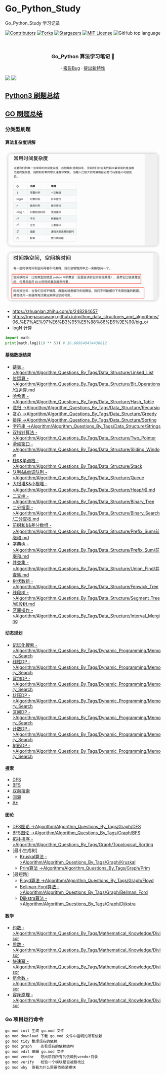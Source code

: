 # Go_Python_Study

Go_Python_Study 学习记录

<!-- PROJECT SHIELDS -->

[![Contributors][contributors-shield]][contributors-url]
[![Forks][forks-shield]][forks-url]
[![Stargazers][stars-shield]][stars-url]
[![MIT License][license-shield]][license-url]
![GitHub top language](https://img.shields.io/github/languages/top/hakusai22/Go_Python_Study?style=for-the-badge)

<!-- PROJECT LOGO -->
<br />



<p align="center">
    <a href="https://github.com/hakusai22/Go_Python_Study/">
    </a>
    <h3 align="center">Go_Python 算法学习笔记 🔞</h3>
  <p align="center">
    ·
    <a href="https://github.com/hakusai22/Go_Python_Study/issues">报告Bug</a>
    ·
    <a href="https://github.com/hakusai22/Go_Python_Study/issues">提出新特性</a>
  </p>


<img src="https://fastly.jsdelivr.net/gh/hakusai22/Go_Python_Study/al.png"/>
<img src="https://fastly.jsdelivr.net/gh/hakusai22/Go_Python_Study/code_language.png"/>

<!-- links -->

[your-project-path]:hakusai22/Go_Python_Study

[contributors-shield]: https://img.shields.io/github/contributors/hakusai22/Go_Python_Study.svg?style=for-the-badge

[contributors-url]: https://github.com/hakusai22/Go_Python_Study/graphs/contributors

[forks-shield]: https://img.shields.io/github/forks/hakusai22/Go_Python_Study.svg?style=for-the-badge

[forks-url]: https://github.com/hakusai22/Go_Python_Study/network/members

[stars-shield]: https://img.shields.io/github/stars/hakusai22/Go_Python_Study.svg?style=for-the-badge

[stars-url]: https://github.com/hakusai22/Go_Python_Study/stargazers

[issues-shield]: https://img.shields.io/github/issues/hakusai22/Go_Python_Study.svg?style=for-the-badge

[issues-url]: https://img.shields.io/github/issues/hakusai22/Go_Python_Study.svg

[license-shield]: https://img.shields.io/github/license/hakusai22/Go_Python_Study.svg?style=for-the-badge

[license-url]: https://github.com/hakusai22/Go_Python_Study/blob/master/LICENSE

[linkedin-shield]: https://img.shields.io/badge/-LinkedIn-black.svg?style=for-the-badge&logo=linkedin&colorB=555

[linkedin-url]: https://linkedin.com/in/xxxx


## [Python3 刷题总结](./Python3_README.md)
## [GO 刷题总结](./Go_README.md)

### 分类型刷题

#### 算法复杂度讲解 
![img_1.png](img_1.png)
![img_2.png](img_2.png)
- https://zhuanlan.zhihu.com/p/248284657
- https://pegasuswang.github.io/python_data_structures_and_algorithms/06_%E7%AE%97%E6%B3%95%E5%88%86%E6%9E%90/big_o/
- logN 计算
```python
import math
print(math.log2(10 ** 5)) # 16.609640474436812
```


#### 基础数据结果
- [链表 ->Algorithm/Algorithm_Questions_By_Tags/Data_Structure/Linked_List](Goland_Python3_Algorithm/Data_Structure/Linked_List)
- [位运算 ->Algorithm/Algorithm_Questions_By_Tags/Data_Structure/Bit_Operations/位运算.md](Goland_Python3_Algorithm/Data_Structure/Bit_Operations/位运算.md)
- [哈希表 ->Algorithm/Algorithm_Questions_By_Tags/Data_Structure/Hash_Table](Goland_Python3_Algorithm/Data_Structure/Hash_Table)
- [递归 ->Algorithm/Algorithm_Questions_By_Tags/Data_Structure/Recursio](Goland_Python3_Algorithm/Data_Structure/Recursion)
- [贪心 ->Algorithm/Algorithm_Questions_By_Tags/Data_Structure/Greedy](Goland_Python3_Algorithm/Data_Structure/Greedy)
- [排序 ->Algorithm/Algorithm_Questions_By_Tags/Data_Structure/Sorting](Goland_Python3_Algorithm/Data_Structure/Sorting)
- [字符串 ->Algorithm/Algorithm_Questions_By_Tags/Data_Structure/Strings](Goland_Python3_Algorithm/Data_Structure/Strings)
- [双指针算法 ->Algorithm/Algorithm_Questions_By_Tags/Data_Structure/Two_Pointer](Goland_Python3_Algorithm/Data_Structure/Pointer)
- [滑动窗口 ->Algorithm/Algorithm_Questions_By_Tags/Data_Structure/Sliding_Window](Goland_Python3_Algorithm/Data_Structure/Sliding_Window)
- [栈&&单调栈 ->Algorithm/Algorithm_Questions_By_Tags/Data_Structure/Stack](Goland_Python3_Algorithm/Data_Structure/Stack)
- [队列&&单调队列 ->Algorithm/Algorithm_Questions_By_Tags/Data_Structure/Queue](Goland_Python3_Algorithm/Data_Structure/Queue)
- [大根堆&&小根堆 ->Algorithm/Algorithm_Questions_By_Tags/Data_Structure/Heap/堆.md](Goland_Python3_Algorithm/Data_Structure/Heap/堆.md)
- [二叉树 ->Algorithm/Algorithm_Questions_By_Tags/Data_Structure/Binary_Tree](Goland_Python3_Algorithm/Data_Structure/Binary_Tree)
- [二分搜索 ->Algorithm/Algorithm_Questions_By_Tags/Data_Structure/Binary_Search/二分查找.md](Goland_Python3_Algorithm/Data_Structure/Binary_Search/二分查找.md)
- [前缀和&&差分数组 ->Algorithm/Algorithm_Questions_By_Tags/Data_Structure/Prefix_Sum/前缀和.md](Goland_Python3_Algorithm/Data_Structure/Prefix_Sum/前缀和.md)
- [字典树 ->Algorithm/Algorithm_Questions_By_Tags/Data_Structure/Prefix_Sum/前缀和.md](Goland_Python3_Algorithm/Data_Structure/Trie_Tree)
- [并查集 ->Algorithm/Algorithm_Questions_By_Tags/Data_Structure/Union_Find/并查集.md](Goland_Python3_Algorithm/Data_Structure/Union_Find/并查集.md)
- [树状数组 ->Algorithm/Algorithm_Questions_By_Tags/Data_Structure/Fenwick_Tree](Goland_Python3_Algorithm/Data_Structure/Fenwick_Tree)
- [线段树 ->Algorithm/Algorithm_Questions_By_Tags/Data_Structure/Segment_Tree/线段树.md](Goland_Python3_Algorithm/Data_Structure/Segment_Tree/线段树.md)
- [区间操作 ->Algorithm/Algorithm_Questions_By_Tags/Data_Structure/Interval_Merging](Goland_Python3_Algorithm/Data_Structure/Interval_Merging)


#### 动态规划
- [记忆化搜索 ->Algorithm/Algorithm_Questions_By_Tags/Dynamic_Programming/Memory_Search](Goland_Python3_Algorithm/Data_Structure/Dynamic_Programming/Memory_Search)
- [线性DP ->Algorithm/Algorithm_Questions_By_Tags/Dynamic_Programming/Memory_Search](Goland_Python3_Algorithm/Data_Structure/Dynamic_Programming/Linear_DP)
- [背包DP ->Algorithm/Algorithm_Questions_By_Tags/Dynamic_Programming/Memory_Search](Goland_Python3_Algorithm/Data_Structure/Dynamic_Programming/Backpack_DP)
- [状压DP ->Algorithm/Algorithm_Questions_By_Tags/Dynamic_Programming/Memory_Search](Goland_Python3_Algorithm/Data_Structure/Dynamic_Programming/State_Compression_DP)
- [区间DP ->Algorithm/Algorithm_Questions_By_Tags/Dynamic_Programming/Memory_Search](Goland_Python3_Algorithm/Data_Structure/Dynamic_Programming/Interval_DP)
- [计数DP ->Algorithm/Algorithm_Questions_By_Tags/Dynamic_Programming/Memory_Search](Goland_Python3_Algorithm/Data_Structure/Dynamic_Programming/Count_DP)
- [树形DP ->Algorithm/Algorithm_Questions_By_Tags/Dynamic_Programming/Memory_Search](Goland_Python3_Algorithm/Data_Structure/Dynamic_Programming/Tree_Shape_DP)

#### 搜索
- [DFS]()
- [BFS]()
- [双向搜索]()
- [回溯]()
- [A*]()

#### 图论
- [DFS图论 ->Algorithm/Algorithm_Questions_By_Tags/Graph/DFS](Goland_Python3_Algorithm/Data_Structure/Graph/DFS)
- [BFS图论 ->Algorithm/Algorithm_Questions_By_Tags/Graph/BFS](Goland_Python3_Algorithm/Data_Structure/Graph/BFS)
- [拓扑排序 ->Algorithm/Algorithm_Questions_By_Tags/Graph/Topological_Sorting](Goland_Python3_Algorithm/Data_Structure/Graph/Topological_Sorting)
- [最小生成树]
  - [Kruskal算法 ->Algorithm/Algorithm_Questions_By_Tags/Graph/Kruskal](Goland_Python3_Algorithm/Data_Structure/Graph/Kruskal)
  - [Prim算法 ->Algorithm/Algorithm_Questions_By_Tags/Graph/Prim](Goland_Python3_Algorithm/Data_Structure/Graph/Prim)
- [最短路]
  - [Floyd算法 ->Algorithm/Algorithm_Questions_By_Tags/Graph/Floyd](Goland_Python3_Algorithm/Data_Structure/Graph/Floyd)
  - [Bellman–Ford算法 ->Algorithm/Algorithm_Questions_By_Tags/Graph/Bellman_Ford](Goland_Python3_Algorithm/Data_Structure/Graph/Bellman_Ford)
  - [Dijkstra算法 ->Algorithm/Algorithm_Questions_By_Tags/Graph/Dijkstra](Goland_Python3_Algorithm/Data_Structure/Graph/Dijkstra)

#### 数学
- [约数 ->Algorithm/Algorithm_Questions_By_Tags/Mathematical_Knowledge/Divisor](Goland_Python3_Algorithm/Data_Structure/Mathematical_Knowledge/Divisor)
- [质数 ->Algorithm/Algorithm_Questions_By_Tags/Mathematical_Knowledge/Divisor](Goland_Python3_Algorithm/Data_Structure/Mathematical_Knowledge/Prime_Number)
- [快速幂 ->Algorithm/Algorithm_Questions_By_Tags/Mathematical_Knowledge/Divisor](Goland_Python3_Algorithm/Data_Structure/Mathematical_Knowledge/Fast_Exponentiation)
- [组合数 ->Algorithm/Algorithm_Questions_By_Tags/Mathematical_Knowledge/Divisor](Goland_Python3_Algorithm/Data_Structure/Mathematical_Knowledge/Combinations)
- [容斥原理 ->Algorithm/Algorithm_Questions_By_Tags/Mathematical_Knowledge/Divisor](Goland_Python3_Algorithm/Data_Structure/Mathematical_Knowledge/Inclusion_Exclusion_Principle)


### Go 项目运行命令
```bash
go mod init	生成 go.mod 文件
go mod download	下载 go.mod 文件中指明的所有依赖
go mod tidy	整理现有的依赖
go mod graph	查看现有的依赖结构
go mod edit	编辑 go.mod 文件
go mod vendor	导出项目所有的依赖到vendor目录
go mod verify	校验一个模块是否被篡改过
go mod why	查看为什么需要依赖某模块
```
